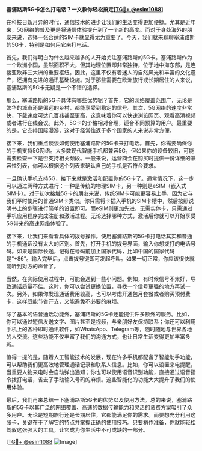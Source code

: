 **塞浦路斯5G卡怎么打电话？一文教你轻松搞定[[TG💪+ @esim1088](https://t.me/s/esim1088)]**

在科技日新月异的时代，通信技术的进步让我们的生活变得更加便捷。尤其是近年来，5G网络的普及更是将通信体验提升到了一个新的高度。而对于身处海外的朋友来说，选择一张合适的SIM卡就显得尤为重要了。今天，我们就来聊聊塞浦路斯的5G卡，特别是如何用它来打电话。

首先，我们得明白为什么越来越多的人开始关注塞浦路斯的5G卡。塞浦路斯作为一个欧洲小国，虽然面积不大，但其地理位置却非常独特，位于地中海东部，是连接亚欧非三大洲的重要枢纽。因此，这里不仅有着迷人的自然风光和丰富的文化遗产，还拥有先进的通讯基础设施。对于那些需要在欧洲旅行或长期居住的人来说，塞浦路斯的5G卡无疑是一个不错的选择。

那么，塞浦路斯的5G卡具体有哪些优势呢？首先，它的网络覆盖范围广，无论是繁华的城市还是偏远的乡村，都能享受到稳定的信号。其次，5G网络的速度非常快，下载速度可达几百兆甚至更高，这意味着你可以快速浏览网页、观看高清视频或者进行在线会议。此外，5G卡的价格相对合理，适合不同预算的用户。最重要的是，它支持国际漫游，这对于经常往返于多个国家的人来说非常方便。

接下来，我们重点谈谈如何使用塞浦路斯的5G卡来打电话。首先，你需要确保你的手机支持5G网络。大多数现代智能手机都兼容5G，但如果你的设备较旧，可能需要检查一下是否支持相关频段。一般来说，运营商会在购买时提供一份详细的兼容性列表，你可以根据这个列表来确认自己的手机是否符合要求。

一旦确认手机支持5G，接下来就是激活和配置你的5G卡了。通常情况下，这一步可以通过两种方式进行：一种是传统的物理SIM卡，另一种则是eSIM（嵌入式SIM卡）。对于初次接触5G卡的朋友来说，传统SIM卡可能更容易上手，因为它与我们平时使用的普通SIM卡类似。你只需将卡插入手机的SIM卡槽中，然后按照说明书上的步骤进行简单的设置即可。而eSIM则更加先进，无需实体卡，只需通过手机应用程序完成注册和激活过程。无论选择哪种方式，激活后你就可以开始享受5G带来的高速网络体验了。

接下来，让我们来看看具体的拨号操作。使用塞浦路斯的5G卡打电话其实和普通的手机通话没有太大的区别。首先，打开手机的拨号界面，输入你想拨打的电话号码。如果是国际长途，记得在号码前加上国家代码，比如中国的国家代码是“+86”。输入完毕后，点击拨号键即可发起呼叫。如果一切正常，你应该很快就能听到对方的声音了。

当然，在实际使用过程中，可能会遇到一些小问题。例如，有时候信号不太好，导致通话质量不佳。这时，你可以尝试更换位置，寻找一个信号更强的地方再试一次。另外，如果你发现通话费用较高，也可以考虑开通包月套餐或者购买预付费卡，这样既能节省开支，又能避免不必要的麻烦。

除了基本的语音通话功能外，塞浦路斯的5G卡还能提供许多额外的服务。比如，你可以通过短信发送文字、图片甚至是视频，与亲朋好友保持联系；你还可以利用手机上的各种即时通讯软件，如WhatsApp、Telegram等，随时随地与世界各地的人交流。这些功能不仅丰富了我们的沟通方式，也让日常生活变得更加丰富多彩。

值得一提的是，随着人工智能技术的发展，现在许多手机都配备了智能助手功能，可以帮助我们更高效地管理通话记录和联系人信息。比如，你可以设置来电提醒，当重要人物来电时会自动弹出通知；你也可以使用语音识别功能，直接通过语音指令拨打电话，省去了手动输入号码的麻烦。这些智能化的功能大大提升了我们的使用体验。

最后，我们再来总结一下塞浦路斯5G卡的优势以及使用方法。总的来说，塞浦路斯的5G卡以其广泛的网络覆盖、高速的数据传输能力和灵活的资费方案吸引了众多用户。无论是短期旅行还是长期居住，它都能满足你的需求。而要想充分利用这张卡，关键在于了解它的特点并掌握正确的使用技巧。只要稍作准备，你就能轻松驾驭这张强大的工具，让它成为你生活中不可或缺的一部分。

[[TG💪+ @esim1088](https://t.me/s/esim1088) ![Image](https://i.postimg.cc/4NQfJmqS/Snipaste-2025-05-13-00-14-12.png)]